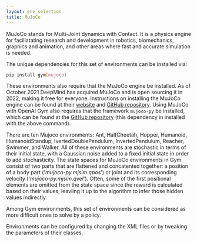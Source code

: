 ```yaml
---
layout: env_selection
title: MuJoCo
---
```


MuJoCo stands for Multi-Joint dynamics with Contact. It is a physics engine for faciliatating research and development in robotics, biomechanics, graphics and animation, and other areas where fast and accurate simulation is needed.

The unique dependencies for this set of environments can be installed via:

````bash
pip install gym[mujoco]
````

These environments also require that the MuJoCo engine be installed. As of October 2021 DeepMind has acquired MuJoCo and is open sourcing it in 2022, making it free for everyone. Instructions on installing the MuJoCo engine can be found at their [website](https://mujoco.org) and [GitHub repository](https://github.com/deepmind/mujoco). Using MuJoCo with OpenAI Gym also requires that the framework `mujoco-py` be installed, which can be found at the [GitHub repository](https://github.com/openai/mujoco-py/tree/master/mujoco_py) (this dependency in installed with the above command).

There are ten Mujoco environments: Ant, HalfCheetah, Hopper, Humanoid, HumanoidStandup, IvertedDoublePendulum, InvertedPendulum, Reacher, Swimmer, and Walker. All of these environments are stochastic in terms of their initial state, with a Gaussian noise added to a fixed initial state in order to add stochasticity. The state spaces for MuJoCo environments in Gym consist of two parts that are flattened and concatented together: a position of a body part ('*mujoco-py.mjsim.qpos*') or joint and its corresponding velocity ('*mujoco-py.mjsim.qvel*'). Often, some of the first positional elements are omitted from the state space since the reward is calculated based on their values, leaviing it up to the algorithm to infer those hidden values indirectly.

Among Gym environments, this set of environments can be considered as more difficult ones to solve by a policy.

Environments can be configured by changing the XML files or by tweaking the parameters of their classes.

